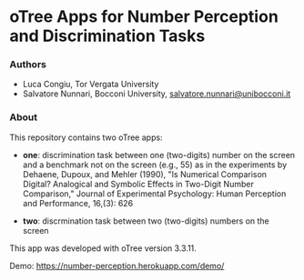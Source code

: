 # oTree Apps for Number Perception and Discrimination Tasks

### Authors
* Luca Congiu, Tor Vergata University
* Salvatore Nunnari, Bocconi University, salvatore.nunnari@unibocconi.it

### About
This repository contains two oTree apps:

* **one**: discrimination task between one (two-digits) number on the screen and a benchmark not on the screen (e.g., 55) as in the experiments by Dehaene, Dupoux, and Mehler (1990), "Is Numerical Comparison Digital? Analogical and Symbolic Effects in Two-Digit Number Comparison," Journal of Experimental Psychology: Human Perception and Performance, 16,(3): 626

* **two**: discrmination task between two (two-digits) numbers on the screen

This app was developed with oTree version 3.3.11.

Demo: https://number-perception.herokuapp.com/demo/
